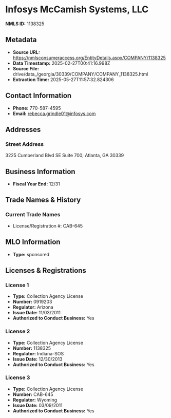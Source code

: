 # Infosys McCamish Systems, LLC

**NMLS ID:** 1138325

## Metadata
- **Source URL:** https://nmlsconsumeraccess.org/EntityDetails.aspx/COMPANY/1138325
- **Data Timestamp:** 2025-02-27T00:41:16.998Z
- **Source File:** drive/data_/georgia/30339/COMPANY/COMPANY_1138325.html
- **Extraction Time:** 2025-05-27T11:57:32.824306

## Contact Information
- **Phone:** 770-587-4595
- **Email:** rebecca.grindle01@infosys.com

## Addresses
### Street Address
3225 Cumberland Blvd SE Suite 700; Atlanta, GA 30339

## Business Information
- **Fiscal Year End:** 12/31

## Trade Names & History
### Current Trade Names
- License/Registration #: CAB-645

## MLO Information
- **Type:** sponsored

## Licenses & Registrations

### License 1
- **Type:** Collection Agency License
- **Number:** 0919203
- **Regulator:** Arizona
- **Issue Date:** 11/03/2011
- **Authorized to Conduct Business:** Yes

### License 2
- **Type:** Collection Agency License
- **Number:** 1138325
- **Regulator:** Indiana-SOS
- **Issue Date:** 12/30/2013
- **Authorized to Conduct Business:** Yes

### License 3
- **Type:** Collection Agency License
- **Number:** CAB-645
- **Regulator:** Wyoming
- **Issue Date:** 03/09/2011
- **Authorized to Conduct Business:** Yes
